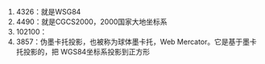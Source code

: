1. 4326：就是WSG84
2. 4490：就是CGCS2000，2000国家大地坐标系
3. 102100：
4. 3857：伪墨卡托投影，也被称为球体墨卡托，Web Mercator。它是基于墨卡托投影的，把 WGS84坐标系投影到正方形